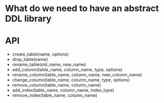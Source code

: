 # What do we need to have an abstract DDL library

# API #
  * create\_table(name, options)
  * drop\_table(name)
  * rename\_table(old\_name, new\_name)
  * add\_column(table\_name, column\_name, type, options)
  * rename\_column(table\_name, column\_name, new\_column\_name)
  * change\_column(table\_name, column\_name, type, options)
  * remove\_column(table\_name, column\_name)
  * add\_index(table\_name, column\_name, index\_type)
  * remove\_index(table\_name, column\_name)